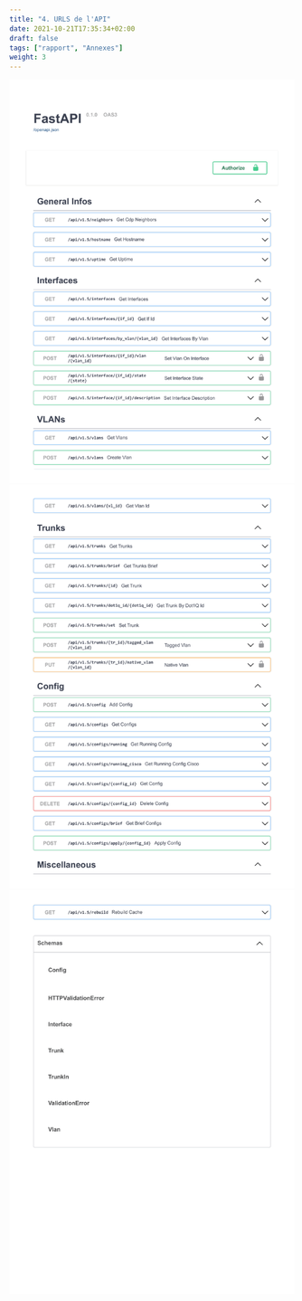 ```yaml
---
title: "4. URLS de l'API"
date: 2021-10-21T17:35:34+02:00
draft: false
tags: ["rapport", "Annexes"]
weight: 3
---
```


![fastapi1](/images/fastapi/fastapi1.png)
![fastapi2](/images/fastapi/fastapi2.png)
![fastapi3](/images/fastapi/fastapi3.png)